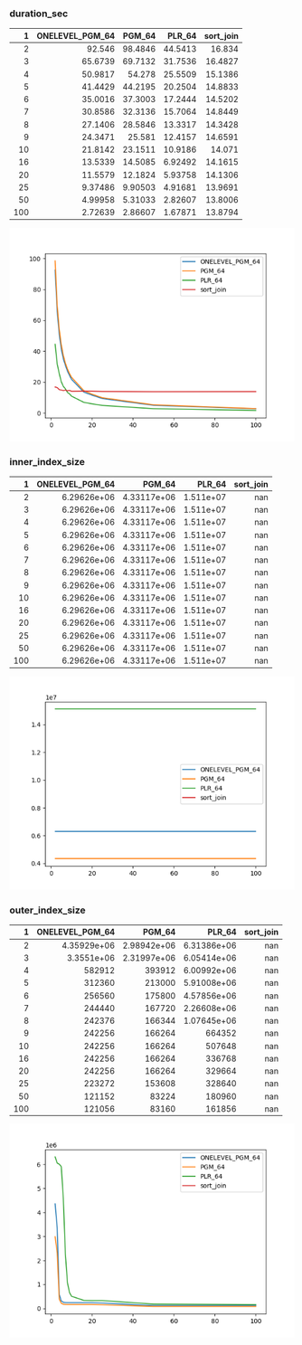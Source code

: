 ### duration_sec

|   1 |   ONELEVEL_PGM_64 |   PGM_64 |   PLR_64 |   sort_join |
|----:|------------------:|---------:|---------:|------------:|
|   2 |          92.546   | 98.4846  | 44.5413  |     16.834  |
|   3 |          65.6739  | 69.7132  | 31.7536  |     16.4827 |
|   4 |          50.9817  | 54.278   | 25.5509  |     15.1386 |
|   5 |          41.4429  | 44.2195  | 20.2504  |     14.8833 |
|   6 |          35.0016  | 37.3003  | 17.2444  |     14.5202 |
|   7 |          30.8586  | 32.3136  | 15.7064  |     14.8449 |
|   8 |          27.1406  | 28.5846  | 13.3317  |     14.3428 |
|   9 |          24.3471  | 25.581   | 12.4157  |     14.6591 |
|  10 |          21.8142  | 23.1511  | 10.9186  |     14.071  |
|  16 |          13.5339  | 14.5085  |  6.92492 |     14.1615 |
|  20 |          11.5579  | 12.1824  |  5.93758 |     14.1306 |
|  25 |           9.37486 |  9.90503 |  4.91681 |     13.9691 |
|  50 |           4.99958 |  5.31033 |  2.82607 |     13.8006 |
| 100 |           2.72639 |  2.86607 |  1.67871 |     13.8794 |

![duration_sec.png](duration_sec.png)

### inner_index_size

|   1 |   ONELEVEL_PGM_64 |      PGM_64 |    PLR_64 |   sort_join |
|----:|------------------:|------------:|----------:|------------:|
|   2 |       6.29626e+06 | 4.33117e+06 | 1.511e+07 |         nan |
|   3 |       6.29626e+06 | 4.33117e+06 | 1.511e+07 |         nan |
|   4 |       6.29626e+06 | 4.33117e+06 | 1.511e+07 |         nan |
|   5 |       6.29626e+06 | 4.33117e+06 | 1.511e+07 |         nan |
|   6 |       6.29626e+06 | 4.33117e+06 | 1.511e+07 |         nan |
|   7 |       6.29626e+06 | 4.33117e+06 | 1.511e+07 |         nan |
|   8 |       6.29626e+06 | 4.33117e+06 | 1.511e+07 |         nan |
|   9 |       6.29626e+06 | 4.33117e+06 | 1.511e+07 |         nan |
|  10 |       6.29626e+06 | 4.33117e+06 | 1.511e+07 |         nan |
|  16 |       6.29626e+06 | 4.33117e+06 | 1.511e+07 |         nan |
|  20 |       6.29626e+06 | 4.33117e+06 | 1.511e+07 |         nan |
|  25 |       6.29626e+06 | 4.33117e+06 | 1.511e+07 |         nan |
|  50 |       6.29626e+06 | 4.33117e+06 | 1.511e+07 |         nan |
| 100 |       6.29626e+06 | 4.33117e+06 | 1.511e+07 |         nan |

![inner_index_size.png](inner_index_size.png)

### outer_index_size

|   1 |   ONELEVEL_PGM_64 |           PGM_64 |           PLR_64 |   sort_join |
|----:|------------------:|-----------------:|-----------------:|------------:|
|   2 |       4.35929e+06 |      2.98942e+06 |      6.31386e+06 |         nan |
|   3 |       3.3551e+06  |      2.31997e+06 |      6.05414e+06 |         nan |
|   4 |  582912           | 393912           |      6.00992e+06 |         nan |
|   5 |  312360           | 213000           |      5.91008e+06 |         nan |
|   6 |  256560           | 175800           |      4.57856e+06 |         nan |
|   7 |  244440           | 167720           |      2.26608e+06 |         nan |
|   8 |  242376           | 166344           |      1.07645e+06 |         nan |
|   9 |  242256           | 166264           | 664352           |         nan |
|  10 |  242256           | 166264           | 507648           |         nan |
|  16 |  242256           | 166264           | 336768           |         nan |
|  20 |  242256           | 166264           | 329664           |         nan |
|  25 |  223272           | 153608           | 328640           |         nan |
|  50 |  121152           |  83224           | 180960           |         nan |
| 100 |  121056           |  83160           | 161856           |         nan |

![outer_index_size.png](outer_index_size.png)


